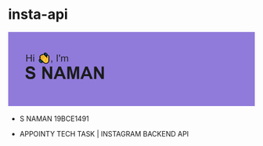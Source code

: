 # insta-api

![Test Image 1](https://github.com/nmn2000/nmn2000/blob/main/header.png?raw=true)


-  S NAMAN 19BCE1491

- APPOINTY TECH TASK | INSTAGRAM BACKEND API


